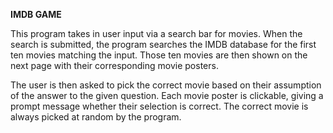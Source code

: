 <b>IMDB GAME</b>

This program takes in user input via a search bar for movies. When the search is submitted,
the program searches the IMDB database for the first ten movies matching the input. Those
ten movies are then shown on the next page with their corresponding movie posters.

The user is then asked to pick the correct movie based on their assumption of the answer
to the given question. Each movie poster is clickable, giving a prompt message whether
their selection is correct. The correct movie is always picked at random by the program.
